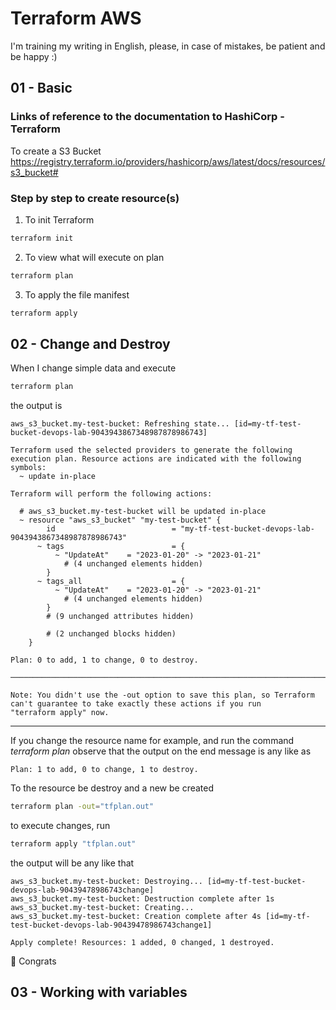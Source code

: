 # Terraform AWS
I'm training my writing in English, please, in case of mistakes, be patient and be happy :)

## 01 - Basic

### Links of reference to the documentation to HashiCorp - Terraform
To create a S3 Bucket 
https://registry.terraform.io/providers/hashicorp/aws/latest/docs/resources/s3_bucket#

### Step by step to create resource(s)
1. To init Terraform
```sh
terraform init
```

2. To view what will execute on plan
```sh
terraform plan
```

3. To apply the file manifest
```sh
terraform apply
```

## 02 - Change and Destroy

When I change simple data and execute
```sh
terraform plan
```
the output is

```console
aws_s3_bucket.my-test-bucket: Refreshing state... [id=my-tf-test-bucket-devops-lab-9043943867348987878986743]

Terraform used the selected providers to generate the following execution plan. Resource actions are indicated with the following
symbols:
  ~ update in-place

Terraform will perform the following actions:

  # aws_s3_bucket.my-test-bucket will be updated in-place
  ~ resource "aws_s3_bucket" "my-test-bucket" {
        id                          = "my-tf-test-bucket-devops-lab-9043943867348987878986743"
      ~ tags                        = {
          ~ "UpdateAt"    = "2023-01-20" -> "2023-01-21"
            # (4 unchanged elements hidden)
        }
      ~ tags_all                    = {
          ~ "UpdateAt"    = "2023-01-20" -> "2023-01-21"
            # (4 unchanged elements hidden)
        }
        # (9 unchanged attributes hidden)

        # (2 unchanged blocks hidden)
    }

Plan: 0 to add, 1 to change, 0 to destroy.

───────────────────────────────────────────────────────────────────────────────────────────────────────────────────────────────────────

Note: You didn't use the -out option to save this plan, so Terraform can't guarantee to take exactly these actions if you run
"terraform apply" now.
```

---------------------------------------

If you change the resource name for example, and run the command <em>terraform plan</em> observe that the output on the end message is any like as


```console
Plan: 1 to add, 0 to change, 1 to destroy.
```

To the resource be destroy and a new be created 

```sh
terraform plan -out="tfplan.out"
```

to execute changes, run

```sh
terraform apply "tfplan.out"
```

the output will be any like that

```console
aws_s3_bucket.my-test-bucket: Destroying... [id=my-tf-test-bucket-devops-lab-90439478986743change]
aws_s3_bucket.my-test-bucket: Destruction complete after 1s
aws_s3_bucket.my-test-bucket: Creating...
aws_s3_bucket.my-test-bucket: Creation complete after 4s [id=my-tf-test-bucket-devops-lab-90439478986743change1]

Apply complete! Resources: 1 added, 0 changed, 1 destroyed.
```
:zany_face:	Congrats


## 03 - Working with variables

